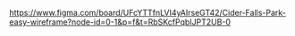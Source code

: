 https://www.figma.com/board/UFcYTTfnLVI4yAIrseGT42/Cider-Falls-Park-easy-wireframe?node-id=0-1&p=f&t=RbSKcfPqbIJPT2UB-0